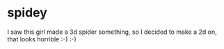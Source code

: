# spidey
I saw this girl made a 3d spider something, so I decided to make a 2d on, that looks horrible :-) :-)
